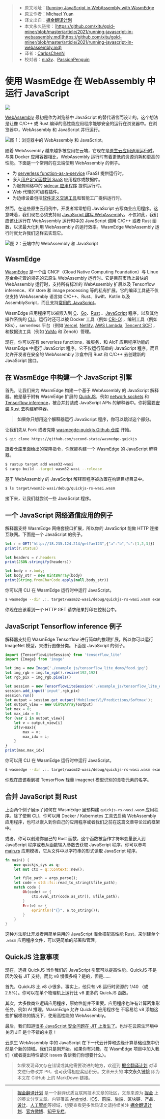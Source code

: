 > * 原文地址：[Running JavaScript in WebAssembly with WasmEdge](https://javascript.plainenglish.io/running-javascript-in-webassembly-883ec71438e1)
> * 原文作者：[Michael Yuan](https://medium.com/@michaelyuan_88928)
> * 译文出自：[掘金翻译计划](https://github.com/xitu/gold-miner)
> * 本文永久链接：[https://github.com/xitu/gold-miner/blob/master/article/2021/running-javascript-in-webassembly.md](https://github.com/xitu/gold-miner/blob/master/article/2021/running-javascript-in-webassembly.md)
> * 译者：[CarlosChenN](https://github.com/CarlosChenN)
> * 校对者：[nia3y](https://github.com/nia3y)、[PassionPenguin](https://github.com/PassionPenguin)

# 使用 WasmEdge 在 WebAssembly 中运行 JavaScript

![](https://cdn-images-1.medium.com/max/3840/1*P4LKOkLu-MB2QAQb9FaRhQ.png)

[WebAssembly](https://webassembly.org/) 最初是作为浏览器中 JavaScript 的替代语言而设计的。这个想法是让像 C/C++ 或 Rust 编译的高性能应用程序能够安全的运行在浏览器中。在浏览器中，WebAssembly 和 JavaScript 并行运行。

![图 1：浏览器中的 WebAssembly 和 JavaScript。](https://cdn-images-1.medium.com/max/2000/1*h59dPAp6HQcaaIQt7GdejA.png)

随着 WebAssembly 越来越多被应用在云端，它现在是[原生云应用通用运行时](https://github.com/WasmEdge/WasmEdge)。与类 Docker 应用容器相比，WebAssembly 运行时有着更低的资源消耗和更高的性能。下面是一个常用的在云端使用 WebAssembly 的例子。

* 为 [serverless function-as-a-service](https://github.com/second-state/aws-lambda-wasm-runtime) (FaaS) 提供运行时。
* 嵌入[用户定义函数到 SaaS](http://reactor.secondstate.info/en/docs/) 应用程序或数据库。
* 为服务网格中的 [sidecar 应用程序](https://github.com/second-state/dapr-wasm) 提供运行时。
* Web 代理的可编程插件。
* 为边缘设备包括[软件定义交通工具](https://www.secondstate.io/articles/second-state-joins-the-autoware-foundation/)和智能工厂提供运行时。

然而，在这些原生云用例中，开发者常常想用 JavaScript 去写商业应用程序。这意味着，我们现在必须支持用 [JavaScript 编写 WebAssembly](https://github.com/WasmEdge/WasmEdge/blob/master/docs/run_javascript.md)。不仅如此，我们应该让运行在 WebAssembly 运行时中的 JavaScript 调用 C/C++ 或者 Rust 函数，以求最大化利用 WebAssembly 的运行效率。WasmEdge WebAssembly 运行时就允许我们这样去实现它。

![图 2：云端中的 WebAssembly 和 JavaScript](https://cdn-images-1.medium.com/max/2000/1*OmqZydcKW18qNIbVKs0J3A.png)

## WasmEdge

[WasmEdge](https://github.com/WasmEdge/WasmEdge) 是一个由 CNCF（Cloud Native Computing Foundation）与  Linux 基金会托管的领先的云原生 WebAssembly 运行时。它是目前市场上最快的 WebAssembly 运行时，支持所有标准的 WebAssembly 扩展以及 Tensorflow inference、KV store 和 image processing 等的私有扩展。它的编译工具链不仅仅支持 WebAssembly 语言如 C/C++、Rust、Swift、Kotlin 以及 AssemblyScript，而且支持[常用的 JavaScript](https://github.com/WasmEdge/WasmEdge/blob/master/docs/run_javascript.md)。

WasmEdge 应用程序可以被嵌入到 [C](https://github.com/WasmEdge/WasmEdge/blob/master/docs/c_api_quick_start.md)、[Go](https://www.secondstate.io/articles/extend-golang-app-with-webassembly-rust/)、[Rust](https://github.com/WasmEdge/WasmEdge/tree/master/wasmedge-rs) 、[JavaScript](https://www.secondstate.io/articles/getting-started-with-rust-function/) 程序，以及其他操作系统的 [CLI](https://github.com/WasmEdge/WasmEdge/blob/master/docs/run.md)。运行时还可以被 Docker 工具（例如 [CRI-O](https://www.secondstate.io/articles/manage-webassembly-apps-in-wasmedge-using-docker-tools/)），编制工具（例如 K8s），serverless 平台（例如 [Vercel](https://www.secondstate.io/articles/vercel-wasmedge-webassembly-rust/), [Netlify](https://www.secondstate.io/articles/netlify-wasmedge-webassembly-rust-serverless/), [AWS Lambda](https://www.cncf.io/blog/2021/08/25/webassembly-serverless-functions-in-aws-lambda/), [Tencent SCF](https://github.com/second-state/tencent-scf-wasm-runtime)），和数据流工具（例如 [YoMo](https://www.secondstate.io/articles/yomo-wasmedge-real-time-data-streams/) 和 Zenoh）管理。

现在，你可以在有 serverless functions，微服务，和 AIoT 应用程序功能的 WasmEdge 中运行 JavaScript 程序。它不仅运行简单的 JavaScript 程序，而且允许开发者在安全的 WebAssembly 沙盒中用 Rust 和 C/C++ 去创建新的 JavaScript 接口。

## 在 WasmEdge 中构建一个 JavaScript 引擎

首先，让我们来为 WasmEdge 构建一个基于 WebAssembly 的 JavaScript 解释器。他是基于附有 WasmEdge 扩展的 [QuickJS](https://bellard.org/quickjs/)，例如 [network sockets](https://github.com/second-state/wasmedge_wasi_socket) 和 [Tensorflow inference](https://www.secondstate.io/articles/wasi-tensorflow/)，被合并封装成 JavaScript APIs 的解释器中。你将需要[安装 Rust](https://www.rust-lang.org/tools/install) 去构建解释器。

> **如果你只想用这个解释器运行 JavaScript 程序，你可以跳过这个部分。**

让我们先从 Fork 或者克隆 [wasmegde-quickjs Github 仓库](https://github.com/second-state/wasmedge-quickjs) 开始。

```bash
$ git clone https://github.com/second-state/wasmedge-quickjs
```

跟着仓库里面给出的克隆指令，你就能构建一个 WasmEdge 的 JavaScript 解释器。

```bash
$ rustup target add wasm32-wasi
$ cargo build --target wasm32-wasi --release
```

基于 WebAssembly 的 JavaScript 解释器程序被放置在构建目标目录中。

```bash
$ ls target/wasm32-wasi/debug/quickjs-rs-wasi.wasm
```

接下来，让我们就尝试一些 JavaScript 程序。

## 一个 JavaScript 网络通信应用的例子

解释器支持  WasmEdge 网络套接口扩展，所以你的 JavaScript 能做 HTTP 连接互联网。下面是一个 JavaScript 的例子。

```js
let r = GET("http://18.235.124.214/get?a=123",{"a":"b","c":[1,2,3]})
print(r.status)
    
let headers = r.headers
print(JSON.stringify(headers))

let body = r.body;
let body_str = new Uint8Array(body)
print(String.fromCharCode.apply(null,body_str))
```

你可以用 CLI 在 WasmEdge 运行时中运行 JavaScript。

```bash
$ wasmedge --dir .:. target/wasm32-wasi/debug/quickjs-rs-wasi.wasm example_js/http_demo.js
```

你现在应该看到一个 HTTP GET 请求结果打印在控制台中。

## JavaScript Tensorflow inference 例子

解释器支持用 WasmEdge Tensorflow 进行简单的推理扩展，所以你可以运行 ImageNet 模型，来进行图像分类。下面是 JavaScript 的例子。

```js
import {TensorflowLiteSession} from 'tensorflow_lite'
import {Image} from 'image'

let img = new Image('./example_js/tensorflow_lite_demo/food.jpg')
let img_rgb = img.to_rgb().resize(192,192)
let rgb_pix = img_rgb.pixels()

let session = new TensorflowLiteSession('./example_js/tensorflow_lite_demo/lite-model_aiy_vision_classifier_food_V1_1.tflite')
session.add_input('input',rgb_pix)
session.run()
let output = session.get_output('MobilenetV1/Predictions/Softmax');
let output_view = new Uint8Array(output)
let max = 0;
let max_idx = 0;
for (var i in output_view){
    let v = output_view[i]
    if(v>max){
        max = v;
        max_idx = i;
    }
}
print(max,max_idx)
```

你可以用 CLI 在 WasmEdge 运行时中运行 JavaScript。

```bash
$ wasmedge --dir .:. target/wasm32-wasi/debug/quickjs-rs-wasi.wasm example_js/tensorflow_lite_demo/main.js
```

你现在应该看到被 TensorFlow 轻量 imagenet 模型识别的食物元素的名字。

## 合并 JavaScript 到 Rust

上面两个例子展示了如何在 WasmEdge 里预构建 `quickjs-rs-wasi.wasm` 应用程序。除了使用 CLI，你可以用 Docker / Kubernetes 工具去启动 WebAssembly 应用程序，也可以嵌入到你自己的应用程序或者我们之前在这篇文章导论过的框架中。

或者，你可以创建你自己的 Rust 函数，这个函数被当作字符串变量嵌入到 JavaScript 程序或者从函数输入参数去获取 JavaScript 程序。你可以参考 [main.rs](https://github.com/second-state/wasmedge-quickjs/blob/main/src/main.rs) 应用模板，它从文件中以字符串的形式读取 JavaScript 程序。

```rs
fn main() {
    use quickjs_sys as q;
    let mut ctx = q::Context::new();

    let file_path = args_parse();
    let code = std::fs::read_to_string(&file_path);
    match code {
        Ok(code) => {
            ctx.eval_str(code.as_str(), &file_path);
        }
        Err(e) => {
            eprintln!("{}", e.to_string());
        }
    }
}
```

这种方法能让开发者用简单易用的 JavaScript 混合搭配高性能 Rust，来创建单个 `.wasm` 应用程序文件，可以更简单的部署和管理。

## QuickJS 注意事项

现在，选择 QuickJS 当作我们的 JavaScript 引擎可以提高性能。QuickJS 不是因为没有 JIT 支持，而比 v8 慢很多吗？是的，但是……

首先，QuickJS 比 v8 小很多。事实上，他只有 v8 运行时资源的 1/40 （或 2.5%）。你可以在单个物理机上运行比 v8 更多的 QuickJS 函数。

其次，大多数商业逻辑应用程序，原始性能并不重要。应用程序也许有计算密集形任务，例如 AI 推理。WasmEdge 允许 QuickJS 应用程序在 不容易给 v8 添加这些扩展模块的情况下，使用高性能的 WebAssembly。

最后，我们知道[很多 JavaScript 安全问题在 JIT 上发生了](https://www.theregister.com/2021/08/06/edge_super_duper_security_mode/)。也许在云原生环境中关闭 JIT 是个不错的主意！

云原生 WebAssembly 中的 JavaScript 在下一代云计算和边缘计算基础设施中仍然是个新的领域。我们只是刚开始。如果你有兴趣，在 WasmEdge 项目中加入我们（或者提出特性请求 issues 告诉我们你想要什么）。

> 如果发现译文存在错误或其他需要改进的地方，欢迎到 [掘金翻译计划](https://github.com/xitu/gold-miner) 对译文进行修改并 PR，也可获得相应奖励积分。文章开头的 **本文永久链接** 即为本文在 GitHub 上的 MarkDown 链接。

---

> [掘金翻译计划](https://github.com/xitu/gold-miner) 是一个翻译优质互联网技术文章的社区，文章来源为 [掘金](https://juejin.im) 上的英文分享文章。内容覆盖 [Android](https://github.com/xitu/gold-miner#android)、[iOS](https://github.com/xitu/gold-miner#ios)、[前端](https://github.com/xitu/gold-miner#前端)、[后端](https://github.com/xitu/gold-miner#后端)、[区块链](https://github.com/xitu/gold-miner#区块链)、[产品](https://github.com/xitu/gold-miner#产品)、[设计](https://github.com/xitu/gold-miner#设计)、[人工智能](https://github.com/xitu/gold-miner#人工智能)等领域，想要查看更多优质译文请持续关注 [掘金翻译计划](https://github.com/xitu/gold-miner)、[官方微博](http://weibo.com/juejinfanyi)、[知乎专栏](https://zhuanlan.zhihu.com/juejinfanyi)。

